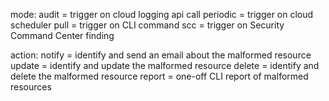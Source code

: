 
mode:
audit = trigger on cloud logging api call
periodic = trigger on cloud scheduler
pull = trigger on CLI command
scc = trigger on Security Command Center finding

action:
notify = identify and send an email about the malformed resource
update = identify and update the malformed resource
delete = identify and delete the malformed resource
report = one-off CLI report of malformed resources